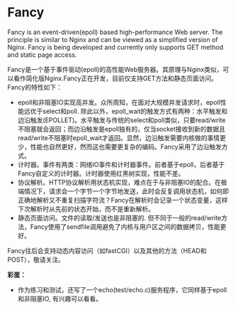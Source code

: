 # Fancy

Fancy is an event-driven(epoll) based high-performance Web server. The principle is similar to Nginx and can be viewed as a simplified version of Nginx. Fancy is being developed and currently only supports GET method and static page access.

Fancy是一个基于事件驱动(epoll)的高性能Web服务器。其原理与Nginx类似，可以看作简化版Nginx.Fancy正在开发，目前仅支持GET方法和静态页面访问。Fancy的特性如下：

- epoll和非阻塞IO实现高并发。众所周知，在面对大规模并发请求时，epoll性能远优于select和poll. 除此以外，epoll_wait的触发方式有两种：水平触发和边沿触发(EPOLLET)。水平触发与传统的select和poll类似，只要read/write不阻塞就会返回；而边沿触发是epoll独有的，仅当socket接收到新的数据且read/write不阻塞时epoll_wait才返回。显然，边沿触发需要内核做的事情更少，性能也自然更好，然而这也需要更复杂的编码。Fancy采用了边沿触发方式。
- 计时器。事件有两类：网络IO事件和计时器事件。前者基于epoll，后者基于Fancy自定义的计时器。计时器使用红黑树实现，性能不差。
- 协议解析。HTTP协议解析用状态机实现，难点在于与非阻塞IO的配合。在极端情况下，请求会一个字节一个字节地发送，此时会反复调用状态机，如何即正确地解析又不重复扫描字符流？Fancy在解析时会记录一个状态变量，这样下次解析时从先前的状态开始，而不是重新解析。
- 静态页面访问。文件的读取/发送也是非阻塞的. 但不同于一般的read/write方法，Fancy使用了sendfile调用避免了内核与用户区之间的数据拷贝，性能更好。

Fancy往后会支持动态内容访问（如fastCGI）以及其他的方法（HEAD和POST），敬请关注。

**彩蛋：**

- 作为练习和测试，还写了一个echo(test/echo.c)服务程序，它同样基于epoll和非阻塞IO, 有兴趣可以看看。


